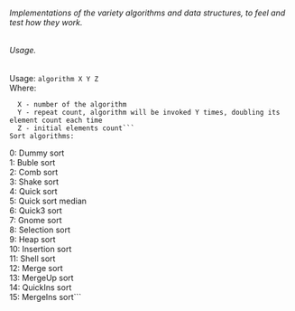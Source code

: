 ###### Implementations of the variety algorithms and data structures, to feel and test how they work.

###### Usage.
Usage: `algorithm X Y Z`  
Where:  
```
  X - number of the algorithm  
  Y - repeat count, algorithm will be invoked Y times, doubling its element count each time  
  Z - initial elements count```  
Sort algorithms:  
```
  0:	Dummy sort  
  1:	Buble sort  
  2:	Comb sort  
  3:	Shake sort  
  4:	Quick sort  
  5:	Quick sort median  
  6:	Quick3 sort  
  7:	Gnome sort  
  8:	Selection sort  
  9:	Heap sort  
 10:	Insertion sort  
 11:	Shell sort  
 12:	Merge sort  
 13:	MergeUp sort  
 14:	QuickIns sort  
 15:	MergeIns sort```  
